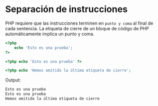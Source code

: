 # Separación de instrucciones

PHP requiere que las instrucciones terminen en `punto y coma` al final de cada sentencia. La etiqueta de cierre de un bloque de código de PHP automáticamente implica un punto y coma.

```php
<?php
    echo 'Esto es una prueba';
?>

<?php echo 'Esto es una prueba' ?>

<?php echo 'Hemos omitido la última etiqueta de cierre';
```

Output:

```markdown
Esto es una prueba
Esto es una prueba
Hemos omitido la última etiqueta de cierre
```